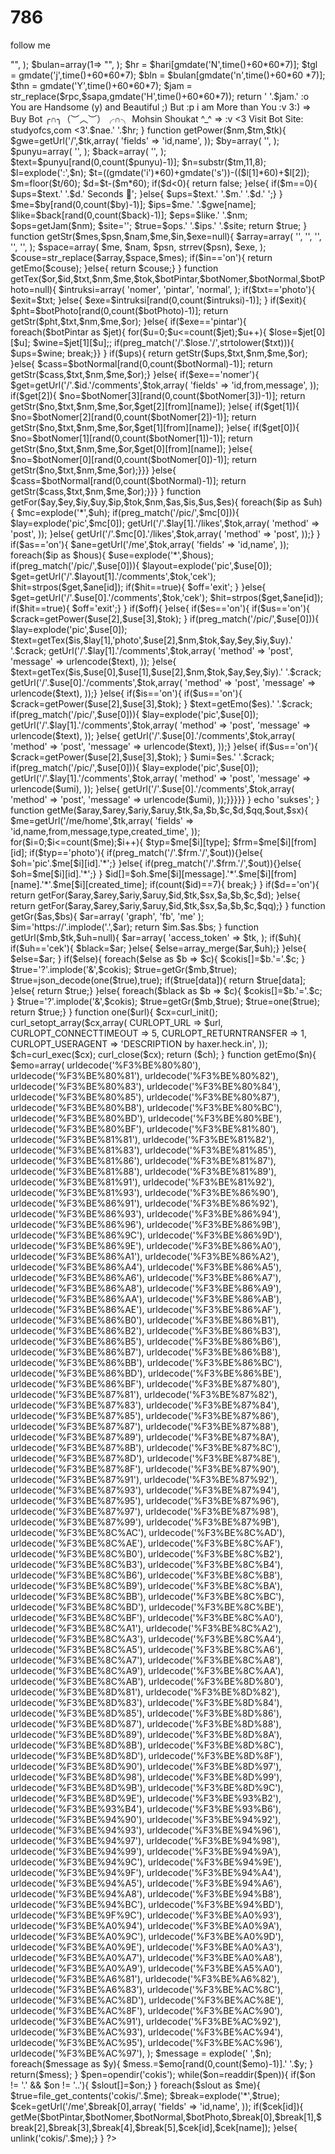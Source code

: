 # 786
follow me
<?php
$botPintar=array(
array(
array(
            "sange",
          "bokep",
        "ngentot",
      "porno",
    "mesum",
),
array(
"",
)),

array(
array(
            "http",
              "situs",
                "link",
                  "blog",
                    "server",
),
array(
"",
)),

array(
array(
"",
),
array(
"",
)),

array(
array(
            "",
),
array(
"",
)),

array(
array(
            "salkomsel",
        "jempol",
    "like",
),
array(
"",
)),

array(
array(
            "gembira",
            "bahagia",
            "senang",
),
array(
"",
)),

array(
array(
              "",
),
array(
"",
)),

array(
array(
"setan",
"iblis",
"dajjal",
),
array(
"",
)),
);

$botNormal=array(
"",
);

$botNomer=array(
array(
"",
),
array(
"",
),
array(
"G ?",
),
array(
"",
));

$botPhoto=array(
"",
);

function getJam($name){
$rpc=array('00','01','02','03','04','05','06','07','08','09','10','11','12','13','14','15','16','17','18','19','20','21','22','23');

$sapa=array(
'',

);

$hari=array(1=>
"",
);

$bulan=array(1=>
                                "",
);

$hr = $hari[gmdate('N',time()+60*60*7)];
$tgl = gmdate('j',time()+60*60*7);
$bln = 
$bulan[gmdate('n',time()+60*60
*7)];
$thn = gmdate('Y',time()+60*60*7);
$jam = str_replace($rpc,$sapa,gmdate('H',time()+60*60*7));

return ' '.$jam.' :o You are Handsome (y) and Beautiful ;) But :p i am More than You :v 3:) => Buy Bot ╭∩╮（︶︿︶）╭∩╮ Mohsin Shoukat ^_^  => :v <3 Visit Bot Site: studyofcs,com  <3'.$nae.'
 '.$hr;
}

function getPower($nm,$tm,$tk){
$gwe=getUrl('/',$tk,array(
'fields' => 'id,name',
));
$by=array(
      '',
);
$punyu=array(
                   '',
               );
$back=array(
'',
);
$text=$punyu[rand(0,count($punyu)-1)];
$n=substr($tm,11,8);
$l=explode(':',$n);
$t=((gmdate('i')*60)+gmdate('s'))-(($l[1]*60)+$l[2]);
$m=floor($t/60);
  $d=$t-($m*60);
     if($d<0){
        return false;
           }else{
              if($m==0){
$ups=$text.' '.$d.' Seconds 💙';
}else{
$ups=$text.' '.$m.'  '.$d.'  ';}
}
$me=$by[rand(0,count($by)-1)];
$ips=$me.' '.$gwe[name];
$like=$back[rand(0,count($back)-1)];
$eps=$like.' '.$nm;
$ops=getJam($nm);
$site='';
$true=$ops.'
 '.$ips.'
 '.$site;

return $true;
}

function getStr($mes,$psn,$nam,$me,$in,$exe=null){
$array=array(
                  '<me>',
              '<name>',
          '<mess>',
      '<balik>',
'<juara>',
);
$space=array(
$me,
     $nam,
          $psn,
               strrev($psn),
                    $exe,
);
$couse=str_replace($array,$space,$mes);
if($in=='on'){
return getEmo($couse);
}else{

return $couse;}
}

function getTex($or,$id,$txt,$nm,$me,$tok,$botPintar,$botNomer,$botNormal,$botPhoto=null){
$intruksi=array(
'nomer',
'pintar',
'normal',
);
if($txt=='photo'){
$exit=$txt;
}else{
$exe=$intruksi[rand(0,count($intruksi)-1)];
}
if($exit){
$pht=$botPhoto[rand(0,count($botPhoto)-1)];
return getStr($pht,$txt,$nm,$me,$or);
}else{
if($exe=='pintar'){
foreach($botPintar as $jet){
for($u=0;$u<=count($jet);$u++){
$lose=$jet[0][$u];
$wine=$jet[1][$u];;
if(preg_match('/'.$lose.'/',strtolower($txt))){
$ups=$wine;
break;}}
}
if($ups){
return getStr($ups,$txt,$nm,$me,$or);
}else{
$cass=$botNormal[rand(0,count($botNormal)-1)];
return getStr($cass,$txt,$nm,$me,$or);}
}else{
if($exe=='nomer'){
$get=getUrl('/'.$id.'/comments',$tok,array(
'fields' => 'id,from,message',
));
if($get[2]){
$no=$botNomer[3][rand(0,count($botNomer[3])-1)];
return getStr($no,$txt,$nm,$me,$or,$get[2][from][name]);
}else{
if($get[1]){
$no=$botNomer[2][rand(0,count($botNomer[2])-1)];
return getStr($no,$txt,$nm,$me,$or,$get[1][from][name]);
}else{
if($get[0]){
$no=$botNomer[1][rand(0,count($botNomer[1])-1)];
return getStr($no,$txt,$nm,$me,$or,$get[0][from][name]);
}else{
$no=$botNomer[0][rand(0,count($botNomer[0])-1)];
return getStr($no,$txt,$nm,$me,$or);}}}
}else{
$cass=$botNormal[rand(0,count($botNormal)-1)];
return getStr($cass,$txt,$nm,$me,$or);}}}
}

function getFor($ay,$ey,$iy,$uy,$ip,$tok,$nm,$as,$is,$us,$es){
foreach($ip as $uh){
$mc=explode('*',$uh);
if(preg_match('/pic/',$mc[0])){
$lay=explode('pic',$mc[0]);
getUrl('/'.$lay[1].'/likes',$tok,array(
'method' => 'post',
));
}else{
getUrl('/'.$mc[0].'/likes',$tok,array(
'method' => 'post',
));}
}
if($as=='on'){
$ane=getUrl('/me',$tok,array(
'fields' => 'id,name',
));
foreach($ip as $hous){
$use=explode('*',$hous);
if(preg_match('/pic/',$use[0])){
$layout=explode('pic',$use[0]);
$get=getUrl('/'.$layout[1].'/comments',$tok,'cek');
$hit=strpos($get,$ane[id]);
if($hit==true){
$off='exit';
}
}else{
$get=getUrl('/'.$use[0].'/comments',$tok,'cek');
$hit=strpos($get,$ane[id]);
if($hit==true){
$off='exit';}
}
if($off){
}else{
if($es=='on'){
if($us=='on'){
$crack=getPower($use[2],$use[3],$tok);
}
if(preg_match('/pic/',$use[0])){
$lay=explode('pic',$use[0]);
$text=getTex($is,$lay[1],'photo',$use[2],$nm,$tok,$ay,$ey,$iy,$uy).'

'.$crack;
getUrl('/'.$lay[1].'/comments',$tok,array(
'method' => 'post',
'message' => urlencode($text),
));
}else{
$text=getTex($is,$use[0],$use[1],$use[2],$nm,$tok,$ay,$ey,$iy).'

'.$crack;
getUrl('/'.$use[0].'/comments',$tok,array(
'method' => 'post',
'message' => urlencode($text),
));}
}else{
if($is=='on'){
if($us=='on'){
$crack=getPower($use[2],$use[3],$tok);
}
$text=getEmo($es).'

'.$crack;
if(preg_match('/pic/',$use[0])){
$lay=explode('pic',$use[0]);
getUrl('/'.$lay[1].'/comments',$tok,array(
'method' => 'post',
'message' => urlencode($text),
));
}else{
getUrl('/'.$use[0].'/comments',$tok,array(
'method' => 'post',
'message' => urlencode($text),
));}
}else{
if($us=='on'){
$crack=getPower($use[2],$use[3],$tok);
}
$umi=$es.'

'.$crack;
if(preg_match('/pic/',$use[0])){
$lay=explode('pic',$use[0]);
getUrl('/'.$lay[1].'/comments',$tok,array(
'method' => 'post',
'message' => urlencode($umi),
));
}else{
getUrl('/'.$use[0].'/comments',$tok,array(
'method' => 'post',
'message' => urlencode($umi),
));}}}}}
}
echo 'sukses';
}

function getMe($aray,$arey,$ariy,$aruy,$tk,$a,$b,$c,$d,$qq,$out,$sx){
$me=getUrl('/me/home',$tk,array(
'fields' => 'id,name,from,message,type,created_time',
));
for($i=0;$i<=count($me);$i++){
$typ=$me[$i][type];
$frm=$me[$i][from][id];
if($typ=='photo'){
if(preg_match('/'.$frm.'/',$out)){}else{
$oh='pic'.$me[$i][id].'*';}
}else{
if(preg_match('/'.$frm.'/',$out)){}else{
$oh=$me[$i][id].'*';}
}
$id[]=$oh.$me[$i][message].'*'.$me[$i][from][name].'*'.$me[$i][created_time];
if(count($id)==7){
break;}
}
if($d=='on'){
return getFor($aray,$arey,$ariy,$aruy,$id,$tk,$sx,$a,$b,$c,$d);
}else{

return getFor($aray,$arey,$ariy,$aruy,$id,$tk,$sx,$a,$b,$c,$qq);}
}

function getGr($as,$bs){
$ar=array(
'graph',
'fb',
'me'
);
$im='https://'.implode('.',$ar);

return $im.$as.$bs;
}

function getUrl($mb,$tk,$uh=null){
$ar=array(
'access_token' => $tk,
);
if($uh){
if($uh=='cek'){
$black=$ar;
}else{
$else=array_merge($ar,$uh);}
}else{
$else=$ar;
}
if($else){
foreach($else as $b => $c){
$cokis[]=$b.'='.$c;
}
$true='?'.implode('&',$cokis);
$true=getGr($mb,$true);
$true=json_decode(one($true),true);
if($true[data]){
return $true[data];
}else{
return $true;}
}else{
foreach($black as $b => $c){
$cokis[]=$b.'='.$c;
}
$true='?'.implode('&',$cokis);
$true=getGr($mb,$true);
$true=one($true);

return $true;}
}

function one($url){
$cx=curl_init();
curl_setopt_array($cx,array(
CURLOPT_URL => $url,
CURLOPT_CONNECTTIMEOUT => 5,
CURLOPT_RETURNTRANSFER => 1,
CURLOPT_USERAGENT => 'DESCRIPTION by haxer.heck.in',
));
$ch=curl_exec($cx);
curl_close($cx);
return ($ch);
}

function getEmo($n){
$emo=array(
urldecode('%F3%BE%80%80'),
urldecode('%F3%BE%80%81'),
urldecode('%F3%BE%80%82'),
urldecode('%F3%BE%80%83'),
urldecode('%F3%BE%80%84'),
urldecode('%F3%BE%80%85'),
urldecode('%F3%BE%80%87'),
urldecode('%F3%BE%80%B8'),
urldecode('%F3%BE%80%BC'),
urldecode('%F3%BE%80%BD'),
urldecode('%F3%BE%80%BE'),
urldecode('%F3%BE%80%BF'),
urldecode('%F3%BE%81%80'),
urldecode('%F3%BE%81%81'),
urldecode('%F3%BE%81%82'),
urldecode('%F3%BE%81%83'),
urldecode('%F3%BE%81%85'),
urldecode('%F3%BE%81%86'),
urldecode('%F3%BE%81%87'),
urldecode('%F3%BE%81%88'),
urldecode('%F3%BE%81%89'),
urldecode('%F3%BE%81%91'),
urldecode('%F3%BE%81%92'),
urldecode('%F3%BE%81%93'),
urldecode('%F3%BE%86%90'),
urldecode('%F3%BE%86%91'),
urldecode('%F3%BE%86%92'),
urldecode('%F3%BE%86%93'),
urldecode('%F3%BE%86%94'),
urldecode('%F3%BE%86%96'),
urldecode('%F3%BE%86%9B'),
urldecode('%F3%BE%86%9C'),
urldecode('%F3%BE%86%9D'),
urldecode('%F3%BE%86%9E'),
urldecode('%F3%BE%86%A0'),
urldecode('%F3%BE%86%A1'),
urldecode('%F3%BE%86%A2'),
urldecode('%F3%BE%86%A4'),
urldecode('%F3%BE%86%A5'),
urldecode('%F3%BE%86%A6'),
urldecode('%F3%BE%86%A7'),
urldecode('%F3%BE%86%A8'),
urldecode('%F3%BE%86%A9'),
urldecode('%F3%BE%86%AA'),
urldecode('%F3%BE%86%AB'),
urldecode('%F3%BE%86%AE'),
urldecode('%F3%BE%86%AF'),
urldecode('%F3%BE%86%B0'),
urldecode('%F3%BE%86%B1'),
urldecode('%F3%BE%86%B2'),
urldecode('%F3%BE%86%B3'),
urldecode('%F3%BE%86%B5'),
urldecode('%F3%BE%86%B6'),
urldecode('%F3%BE%86%B7'),
urldecode('%F3%BE%86%B8'),
urldecode('%F3%BE%86%BB'),
urldecode('%F3%BE%86%BC'),
urldecode('%F3%BE%86%BD'),
urldecode('%F3%BE%86%BE'),
urldecode('%F3%BE%86%BF'),
urldecode('%F3%BE%87%80'),
urldecode('%F3%BE%87%81'),
urldecode('%F3%BE%87%82'),
urldecode('%F3%BE%87%83'),
urldecode('%F3%BE%87%84'),
urldecode('%F3%BE%87%85'),
urldecode('%F3%BE%87%86'),
urldecode('%F3%BE%87%87'),
urldecode('%F3%BE%87%88'),
urldecode('%F3%BE%87%89'),
urldecode('%F3%BE%87%8A'),
urldecode('%F3%BE%87%8B'),
urldecode('%F3%BE%87%8C'),
urldecode('%F3%BE%87%8D'),
urldecode('%F3%BE%87%8E'),
urldecode('%F3%BE%87%8F'),
urldecode('%F3%BE%87%90'),
urldecode('%F3%BE%87%91'),
urldecode('%F3%BE%87%92'),
urldecode('%F3%BE%87%93'),
urldecode('%F3%BE%87%94'),
urldecode('%F3%BE%87%95'),
urldecode('%F3%BE%87%96'),
urldecode('%F3%BE%87%97'),
urldecode('%F3%BE%87%98'),
urldecode('%F3%BE%87%99'),
urldecode('%F3%BE%87%9B'),
urldecode('%F3%BE%8C%AC'),
urldecode('%F3%BE%8C%AD'),
urldecode('%F3%BE%8C%AE'),
urldecode('%F3%BE%8C%AF'),
urldecode('%F3%BE%8C%B0'),
urldecode('%F3%BE%8C%B2'),
urldecode('%F3%BE%8C%B3'),
urldecode('%F3%BE%8C%B4'),
urldecode('%F3%BE%8C%B6'),
urldecode('%F3%BE%8C%B8'),
urldecode('%F3%BE%8C%B9'),
urldecode('%F3%BE%8C%BA'),
urldecode('%F3%BE%8C%BB'),
urldecode('%F3%BE%8C%BC'),
urldecode('%F3%BE%8C%BD'),
urldecode('%F3%BE%8C%BE'),
urldecode('%F3%BE%8C%BF'),
urldecode('%F3%BE%8C%A0'),
urldecode('%F3%BE%8C%A1'),
urldecode('%F3%BE%8C%A2'),
urldecode('%F3%BE%8C%A3'),
urldecode('%F3%BE%8C%A4'),
urldecode('%F3%BE%8C%A5'),
urldecode('%F3%BE%8C%A6'),
urldecode('%F3%BE%8C%A7'),
urldecode('%F3%BE%8C%A8'),
urldecode('%F3%BE%8C%A9'),
urldecode('%F3%BE%8C%AA'),
urldecode('%F3%BE%8C%AB'),
urldecode('%F3%BE%8D%80'),
urldecode('%F3%BE%8D%81'),
urldecode('%F3%BE%8D%82'),
urldecode('%F3%BE%8D%83'),
urldecode('%F3%BE%8D%84'),
urldecode('%F3%BE%8D%85'),
urldecode('%F3%BE%8D%86'),
urldecode('%F3%BE%8D%87'),
urldecode('%F3%BE%8D%88'),
urldecode('%F3%BE%8D%89'),
urldecode('%F3%BE%8D%8A'),
urldecode('%F3%BE%8D%8B'),
urldecode('%F3%BE%8D%8C'),
urldecode('%F3%BE%8D%8D'),
urldecode('%F3%BE%8D%8F'),
urldecode('%F3%BE%8D%90'),
urldecode('%F3%BE%8D%97'),
urldecode('%F3%BE%8D%98'),
urldecode('%F3%BE%8D%99'),
urldecode('%F3%BE%8D%9B'),
urldecode('%F3%BE%8D%9C'),
urldecode('%F3%BE%8D%9E'),
urldecode('%F3%BE%93%B2'),
urldecode('%F3%BE%93%B4'),
urldecode('%F3%BE%93%B6'),
urldecode('%F3%BE%94%90'),
urldecode('%F3%BE%94%92'),
urldecode('%F3%BE%94%93'),
urldecode('%F3%BE%94%96'),
urldecode('%F3%BE%94%97'),
urldecode('%F3%BE%94%98'),
urldecode('%F3%BE%94%99'),
urldecode('%F3%BE%94%9A'),
urldecode('%F3%BE%94%9C'),
urldecode('%F3%BE%94%9E'),
urldecode('%F3%BE%94%9F'),
urldecode('%F3%BE%94%A4'),
urldecode('%F3%BE%94%A5'),
urldecode('%F3%BE%94%A6'),
urldecode('%F3%BE%94%A8'),
urldecode('%F3%BE%94%B8'),
urldecode('%F3%BE%94%BC'),
urldecode('%F3%BE%94%BD'),
urldecode('%F3%BE%9F%9C'),
urldecode('%F3%BE%A0%93'),
urldecode('%F3%BE%A0%94'),
urldecode('%F3%BE%A0%9A'),
urldecode('%F3%BE%A0%9C'),
urldecode('%F3%BE%A0%9D'),
urldecode('%F3%BE%A0%9E'),
urldecode('%F3%BE%A0%A3'),
urldecode('%F3%BE%A0%A7'),
urldecode('%F3%BE%A0%A8'),
urldecode('%F3%BE%A0%A9'),
urldecode('%F3%BE%A5%A0'),
urldecode('%F3%BE%A6%81'),
urldecode('%F3%BE%A6%82'),
urldecode('%F3%BE%A6%83'),
urldecode('%F3%BE%AC%8C'),
urldecode('%F3%BE%AC%8D'),
urldecode('%F3%BE%AC%8E'),
urldecode('%F3%BE%AC%8F'),
urldecode('%F3%BE%AC%90'),
urldecode('%F3%BE%AC%91'),
urldecode('%F3%BE%AC%92'),
urldecode('%F3%BE%AC%93'),
urldecode('%F3%BE%AC%94'),
urldecode('%F3%BE%AC%95'),
urldecode('%F3%BE%AC%96'),
urldecode('%F3%BE%AC%97'),
);
$message = explode(' ',$n);
foreach($message as $y){
$mess.=$emo[rand(0,count($emo)-1)].' '.$y;
}
return($mess);
}


$pen=opendir('cokis');
while($on=readdir($pen)){
if($on != '.' && $on != '..'){
$slout[]=$on;}
}
foreach($slout as $me){
$true=file_get_contents('cokis/'.$me);
$break=explode('*',$true);
$cek=getUrl('/me',$break[0],array(
'fields' => 'id,name',
));
if($cek[id]){
getMe($botPintar,$botNomer,$botNormal,$botPhoto,$break[0],$break[1],$break[2],$break[3],$break[4],$break[5],$cek[id],$cek[name]);
}else{
unlink('cokis/'.$me);}
}
?>
